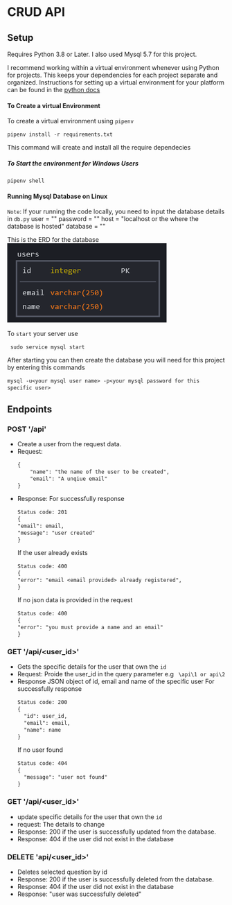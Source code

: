 # CRUD API

## Setup

Requires Python 3.8 or Later. I also used Mysql 5.7 for this project.

I recommend working within a virtual environment whenever using Python for projects. This keeps your dependencies for each project separate and organized. Instructions for setting up a virtual environment for your platform can be found in the [python docs](https://packaging.python.org/guides/installing-using-pip-and-virtual-environments/)

#### To Create a virtual Environment

To create a virtual environment using `pipenv`

```
pipenv install -r requirements.txt
```

This command will create and install all the require dependecies

##### To Start the environment for Windows Users

```
pipenv shell
```

#### Running Mysql Database on Linux

`Note`: If your running the code locally, you need to input the database details in `db.py`
user = "<the database user>"
password = "<the specific users password>"
host = "localhost or the where the database is hosted"
database = "<the database name>"

This is the ERD for the database
![ERD](./erd.png)

To `start` your server use

```
 sudo service mysql start
```

After starting you can then create the database you will need for this project by entering this commands

```
mysql -u<your mysql user name> -p<your mysql password for this specific user>
```

## Endpoints

### POST '/api'

- Create a user from the request data.
- Request:
  ```
  {
      "name": "the name of the user to be created",
      "email": "A unqiue email"
  }
  ```
- Response:
  For successfully response
  ```
  Status code: 201
  {
  "email": email,
  "message": "user created"
  }
  ```
  If the user already exists
  ```
  Status code: 400
  {
  "error": "email <email provided> already registered",
  }
  ```
  If no json data is provided in the request
  ```
  Status code: 400
  {
  "error": "you must provide a name and an email"
  }
  ```

### GET '/api/<user_id>'

- Gets the specific details for the user that own the `id`
- Request: Proide the user_id in the query parameter e.g
  ` \api\1 or api\2`
- Response JSON object of id, email and name of the specific user
  For successfully response
  ```
  Status code: 200
  {
    "id": user_id,
    "email": email,
    "name": name
  }
  ```
  If no user found
  ```
  Status code: 404
  {
    "message": "user not found"
  }
  ```

### GET '/api/<user_id>'

- update specific details for the user that own the `id`
- request: The details to change
- Response: 200 if the user is successfully updated from the database.
- Response: 404 if the user did not exist in the database

### DELETE 'api/<user_id>'

- Deletes selected question by id
- Response: 200 if the user is successfully deleted from the database.
- Response: 404 if the user did not exist in the database
- Response: "user was successfully deleted"
